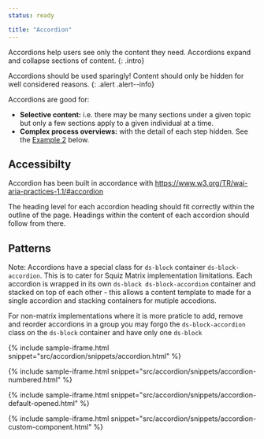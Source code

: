 ```yaml
---
status: ready

title: "Accordion"
---
```

Accordions help users see only the content they need. Accordions expand and collapse sections of content.
{: .intro}

Accordions should be used sparingly! Content should only be hidden for well considered reasons.
{: .alert .alert--info}

Accordions are good for:
* **Selective content:** i.e. there may be many sections under a given topic but only a few sections apply to a given individual at a time.
* **Complex process overviews:** with the detail of each step hidden. See the [Example 2](#accordion-example-2) below.

## Accessibilty

Accordion has been built in accordance with https://www.w3.org/TR/wai-aria-practices-1.1/#accordion

The heading level for each accordion heading should fit correctly within the outline of the page. Headings within the content of each accordion should follow from there.

## Patterns

Note: Accordions have a special class for `ds-block` container `ds-block-accordion`. This is to cater for Squiz Matrix implementation limitations. Each accordion is wrapped in its own `ds-block ds-block-accordion` container and stacked on top of each other - this allows a content template to made for a single accordion and stacking containers for mutiple accodions.

For non-matrix implementations where it is more praticle to add, remove and reorder accordions in a group you may forgo the `ds-block-accordion` class on the `ds-block` container and have only one `ds-block`

{% include sample-iframe.html snippet="src/accordion/snippets/accordion.html" %}

{% include sample-iframe.html snippet="src/accordion/snippets/accordion-numbered.html" %}

{% include sample-iframe.html snippet="src/accordion/snippets/accordion-default-opened.html" %}

{% include sample-iframe.html snippet="src/accordion/snippets/accordion-custom-component.html" %}
